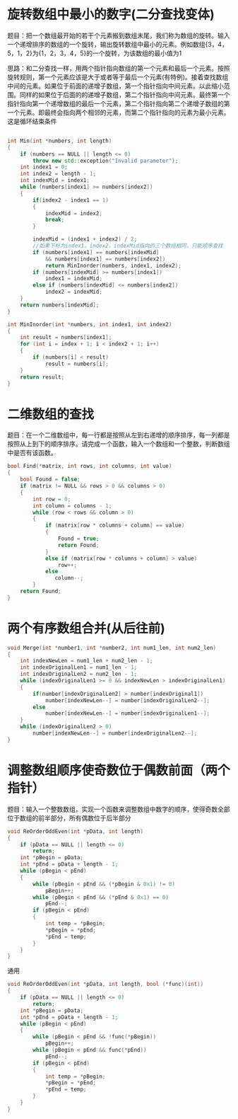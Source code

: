 # 旋转数组中最小的数字\(二分查找变体\)

题目：把一个数组最开始的若干个元素搬到数组末尾，我们称为数组的旋转。输入一个递增排序的数组的一个旋转，输出旋转数组中最小的元素。例如数组{3，4，5，1，2}为{1，2，3，4，5}的一个旋转，为该数组的最小值为1

思路：和二分查找一样，用两个指针指向数组的第一个元素和最后一个元素。按照旋转规则，第一个元素应该是大于或者等于最后一个元素\(有特例\)。接着查找数组中间的元素。如果位于前面的递增子数组，第一个指针指向中间元素。以此缩小范围。同样的如果位于后面的的递增子数组，第二个指针指向中间元素。最终第一个指针指向第一个递增数组的最后一个元素，第二个指针指向第二个递增子数组的第一个元素。即最终会指向两个相邻的元素，而第二个指针指向的元素为最小元素。这是循环结束条件

```cpp

int Min(int *numbers, int length)
{
    if (numbers == NULL || length <= 0)
        throw new std::exception("Invalid parameter");
    int index1 = 0;
    int index2 = length - 1;
    int indexMid = index1;
    while (numbers[index1] >= numbers[index2])
    {
        if(index2 - index1 == 1)
        {   
            indexMid = index2;     
            break;
        }

        indexMid = (index1 + index2) / 2;
        //如果下标为index1，index2，indexMid指向的三个数组相同，只能顺序查找
        if (numbers[index1] == numbers[indexMid] 
            && numbers[index1] == numbers[index2])
            return MinInorder(numbers, index1, index2);
        if (numbers[indexMid] >= numbers[index1])
            index1 = indexMid;
        else if (numbers[indexMid] <= numbers[index2])
            index2 = indexMid;
    }
    return numbers[indexMid];
}

int MinInorder(int *numbers, int index1, int index2)
{
    int result = numbers[index1];
    for (int i = index + 1; i < index2 + 1; i++)
    {
        if (numbers[i] < result)
            result = numbers[i];
    }
    return result;
}


```

# 二维数组的查找

题目：在一个二维数组中，每一行都是按照从左到右递增的顺序排序，每一列都是按照从上到下的顺序排序。请完成一个函数，输入一个数组和一个整数，判断数组中是否有该函数。

```cpp
bool Find(*matrix, int rows, int columns, int value)
{
    bool Found = false;
    if (matrix != NULL && rows > 0 && columns > 0)
    {    
        int row = 0;
        int column = columns - 1;
        while (row < rows && column > 0)
        {
            if (matrix[row * columns + column] == value)
            {
                Found = true;
                return Found;
            }
            else if (matrix[row * columns + column] > value)
                row++;
            else
               column--;
        }
    return Found;
}
```

# 两个有序数组合并\(从后往前\)

```cpp
void Merge(int *number1, int *number2, int num1_len, int num2_len)
{
    int indexNewLen = num1_len + num2_len - 1;
    int indexOriginalLen1 = num1_len - 1;
    int indexOriginalLen2 = num2_len - 1;
    while (indexOriginalLen1 >= 0 && indexNewLen > indexOriginalLen1)
    {
        if(number[indexOriginalLen2] > number[indexOriginal1])
            number[indexNewLen--] = number[indexOriginalLen2--];
        else
            number[indexNewLen--] = number[indexOriginalLen1--];
    }    
    while (indexOriginalLen2 > 0)
        number[indexNewLen--] = number[indexOriginalLen2--];
}    
```

# 调整数组顺序使奇数位于偶数前面（两个指针）

题目：输入一个整数数组，实现一个函数来调整数组中数字的顺序，使得奇数全部位于数组的前半部分，所有偶数位于后半部分

```cpp
void ReOrderOddEven(int *pData, int length)
{
    if (pData == NULL || length <= 0)
        return;
    int *pBegin = pData;
    int *pEnd = pData + length - 1;
    while (pBegin < pEnd)
    {
        while (pBegin < pEnd && (*pBegin & 0x1) != 0)
            pBegin++;
        while (pBegin < pEnd && (*pEnd & 0x1) == 0)
            pEnd--;
        if (pBegin < pEnd)
        {
            int temp = *pBegin;
            *pBegin = *pEnd;
            *pEnd = temp;
        }
    }
}
```

通用

```cpp
void ReOrderOddEven(int *pData, int length, bool (*func)(int))
{
    if (pData == NULL || length <= 0)
        return;
    int *pBegin = pData;
    int *pEnd = pData + length - 1;
    while (pBegin < pEnd)
    {
        while (pBegin < pEnd && !func(*pBegin))
            pBegin++;
        while (pBegin < pEnd && func(*pEnd))
            pEnd--;
        if (pBegin < pEnd)
        {
            int temp = *pBegin;
            *pBegin = *pEnd;
            *pEnd = temp;
        }
    }
}

```

